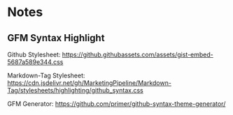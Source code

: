 # Notes

## GFM Syntax Highlight 
Github Stylesheet: https://github.githubassets.com/assets/gist-embed-5687a589e344.css

Markdown-Tag Stylesheet: https://cdn.jsdelivr.net/gh/MarketingPipeline/Markdown-Tag/stylesheets/highlighting/github_syntax.css

GFM Generator: https://github.com/primer/github-syntax-theme-generator/